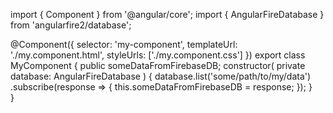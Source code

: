import { Component } from '@angular/core';
import { AngularFireDatabase } from 'angularfire2/database';

@Component({
    selector: 'my-component',
    templateUrl: './my.component.html',
    styleUrls: ['./my.component.css']
})
export class MyComponent {
    public someDataFromFirebaseDB;
    constructor(
        private database: AngularFireDatabase
    ) {
      database.list('some/path/to/my/data')
      .subscribe(response => {
          this.someDataFromFirebaseDB = response;
      });
    }  
}
